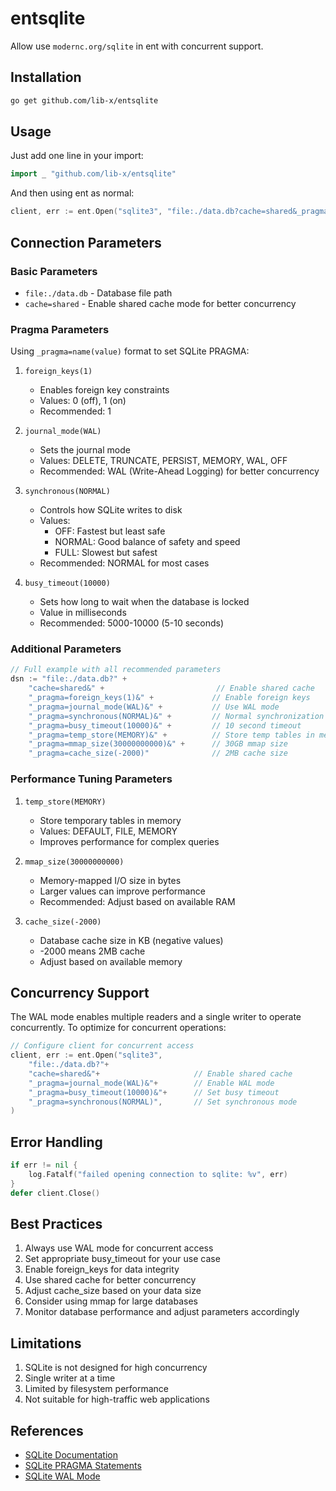 # entsqlite
Allow use `modernc.org/sqlite` in ent with concurrent support.

## Installation
```bash
go get github.com/lib-x/entsqlite
```

## Usage
Just add one line in your import:
```go
import _ "github.com/lib-x/entsqlite"
```

And then using ent as normal:
```go
client, err := ent.Open("sqlite3", "file:./data.db?cache=shared&_pragma=foreign_keys(1)&_pragma=journal_mode(WAL)&_pragma=synchronous(NORMAL)&_pragma=busy_timeout(10000)")
```

## Connection Parameters

### Basic Parameters
- `file:./data.db` - Database file path
- `cache=shared` - Enable shared cache mode for better concurrency

### Pragma Parameters
Using `_pragma=name(value)` format to set SQLite PRAGMA:

1. `foreign_keys(1)`
   - Enables foreign key constraints
   - Values: 0 (off), 1 (on)
   - Recommended: 1

2. `journal_mode(WAL)`
   - Sets the journal mode
   - Values: DELETE, TRUNCATE, PERSIST, MEMORY, WAL, OFF
   - Recommended: WAL (Write-Ahead Logging) for better concurrency

3. `synchronous(NORMAL)`
   - Controls how SQLite writes to disk
   - Values:
     - OFF: Fastest but least safe
     - NORMAL: Good balance of safety and speed
     - FULL: Slowest but safest
   - Recommended: NORMAL for most cases

4. `busy_timeout(10000)`
   - Sets how long to wait when the database is locked
   - Value in milliseconds
   - Recommended: 5000-10000 (5-10 seconds)

### Additional Parameters
```go
// Full example with all recommended parameters
dsn := "file:./data.db?" +
    "cache=shared&" +                         // Enable shared cache
    "_pragma=foreign_keys(1)&" +             // Enable foreign keys
    "_pragma=journal_mode(WAL)&" +           // Use WAL mode
    "_pragma=synchronous(NORMAL)&" +         // Normal synchronization
    "_pragma=busy_timeout(10000)&" +         // 10 second timeout
    "_pragma=temp_store(MEMORY)&" +          // Store temp tables in memory
    "_pragma=mmap_size(30000000000)&" +      // 30GB mmap size
    "_pragma=cache_size(-2000)"              // 2MB cache size
```

### Performance Tuning Parameters
1. `temp_store(MEMORY)`
   - Store temporary tables in memory
   - Values: DEFAULT, FILE, MEMORY
   - Improves performance for complex queries

2. `mmap_size(30000000000)`
   - Memory-mapped I/O size in bytes
   - Larger values can improve performance
   - Recommended: Adjust based on available RAM

3. `cache_size(-2000)`
   - Database cache size in KB (negative values)
   - -2000 means 2MB cache
   - Adjust based on available memory

## Concurrency Support
The WAL mode enables multiple readers and a single writer to operate concurrently. To optimize for concurrent operations:

```go
// Configure client for concurrent access
client, err := ent.Open("sqlite3", 
    "file:./data.db?"+
    "cache=shared&"+                     // Enable shared cache
    "_pragma=journal_mode(WAL)&"+        // Enable WAL mode
    "_pragma=busy_timeout(10000)&"+      // Set busy timeout
    "_pragma=synchronous(NORMAL)",       // Set synchronous mode
)
```

## Error Handling
```go
if err != nil {
    log.Fatalf("failed opening connection to sqlite: %v", err)
}
defer client.Close()
```

## Best Practices
1. Always use WAL mode for concurrent access
2. Set appropriate busy_timeout for your use case
3. Enable foreign_keys for data integrity
4. Use shared cache for better concurrency
5. Adjust cache_size based on your data size
6. Consider using mmap for large databases
7. Monitor database performance and adjust parameters accordingly

## Limitations
1. SQLite is not designed for high concurrency
2. Single writer at a time
3. Limited by filesystem performance
4. Not suitable for high-traffic web applications

## References
- [SQLite Documentation](https://www.sqlite.org/docs.html)
- [SQLite PRAGMA Statements](https://www.sqlite.org/pragma.html)
- [SQLite WAL Mode](https://www.sqlite.org/wal.html)
